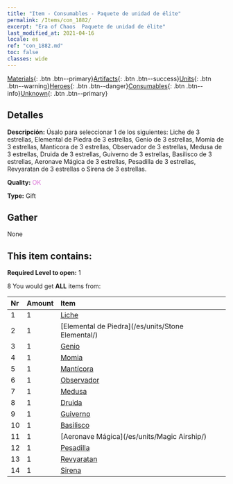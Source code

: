 ```yaml
---
title: "Item - Consumables - Paquete de unidad de élite"
permalink: /Items/con_1882/
excerpt: "Era of Chaos  Paquete de unidad de élite"
last_modified_at: 2021-04-16
locale: es
ref: "con_1882.md"
toc: false
classes: wide
---
```

 [Materials](/es/Items/){: .btn .btn--primary}[Artifacts](/es/Items/Artifacts/){: .btn .btn--success}[Units](/es/Items/Units/){: .btn .btn--warning}[Heroes](/es/Items/Heroes/){: .btn .btn--danger}[Consumables](/es/Items/Consumables/){: .btn .btn--info}[Unknown](/es/Items/Unknown/){: .btn .btn--primary}

## Detalles
 **Descripción:** Úsalo para seleccionar 1 de los siguientes: Liche de 3 estrellas, Elemental de Piedra de 3 estrellas, Genio de 3 estrellas, Momia de 3 estrellas, Mantícora de 3 estrellas, Observador de 3 estrellas, Medusa de 3 estrellas, Druida de 3 estrellas, Guiverno de 3 estrellas, Basilisco de 3 estrellas, Aeronave Mágica de 3 estrellas, Pesadilla de 3 estrellas, Revyaratan de 3 estrellas o Sirena de 3 estrellas.

 **Quality:** <span style="color: #DA70D6">OK</span>

 **Type:** Gift

## Gather

  None

## This item contains:

 **Required Level to open:** 1

 8 You would get **ALL** items  from:

  | Nr | Amount |     Item    |
  |:---|:-------|:------------|
  | 1 | 1 | [Liche](/es/units/Lich/) |  | 
  | 2 | 1 | [Elemental de Piedra](/es/units/Stone Elemental/) |  | 
  | 3 | 1 | [Genio](/es/units/Genie/) |  | 
  | 4 | 1 | [Momia](/es/units/Mummy/) |  | 
  | 5 | 1 | [Mantícora](/es/units/Manticore/) |  | 
  | 6 | 1 | [Observador](/es/units/Beholder/) |  | 
  | 7 | 1 | [Medusa](/es/units/Medusa/) |  | 
  | 8 | 1 | [Druida](/es/units/Druid/) |  | 
  | 9 | 1 | [Guiverno](/es/units/Wyvern/) |  | 
  | 10 | 1 | [Basilisco](/es/units/Basilisk/) |  | 
  | 11 | 1 | [Aeronave Mágica](/es/units/Magic Airship/) |  | 
  | 12 | 1 | [Pesadilla](/es/units/Nightmare/) |  | 
  | 13 | 1 | [Revyaratan](/es/units/Revyaratan/) |  | 
  | 14 | 1 | [Sirena](/es/units/Mermaid/) |  | 
